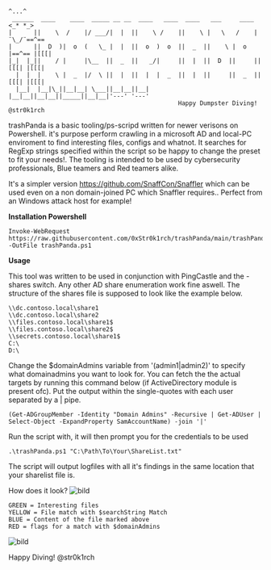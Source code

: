 ```
                                                                      ^...^
 ______  ____    ____  _____ __ __  ____   ____  ____   ___     ____ <_* *_>
|      ||    \  /    |/ ___/|  |  ||    \ /    ||    \ |   \   /    | ¨\_/¨==^== 
|      ||  D  )|  o  (   \_ |  |  ||  o  )  o  ||  _  ||    \ |  o  |==^== |[[[|
|_|  |_||    / |     |\__  ||  _  ||   _/|     ||  |  ||  D  ||     ||[[[| |[[[|
  |  |  |    \ |  _  |/  \ ||  |  ||  |  |  _  ||  |  ||     ||  _  ||[[[| |[[[|
  |__|  |__|\_||__|__| \___||__|__||__|  |__|__||__|__||_____||__|__|'---' '---'
                                               Happy Dumpster Diving! @str0k1rch
```

trashPanda is a basic tooling/ps-scripd written for newer verisons on Powershell.
it's purpose perform crawling in a microsoft AD and local-PC enviroment to find interesting files, configs and whatnot.
It searches for RegExp strings specified within the script so be happy to change the preset to
fit your needs!. The tooling is intended to be used by cybersecurity professionals, Blue teamers and Red teamers alike.

It's a simpler version https://github.com/SnaffCon/Snaffler which can be used even on a non domain-joined PC which Snaffler requires..
Perfect from an Windows attack host for example!

**Installation Powershell**
```
Invoke-WebRequest https://raw.githubusercontent.com/0xStr0k1rch/trashPanda/main/trashPanda.ps1 -OutFile trashPanda.ps1
```

**Usage**

This tool was written to be used in conjunction with PingCastle and the -shares switch. Any other AD share enumeration work fine aswell. 
The structure of the shares file is supposed to look like the example below.

```
\\dc.contoso.local\share1
\\dc.contoso.local\share2
\\files.contoso.local\share1$
\\files.contoso.local\share2$
\\secrets.contoso.local\share1$
C:\
D:\
```

Change the $domainAdmins variable from '(admin1|admin2)' to specify what domainadmins you want to look for.
You can fetch the the actual targets by running this command below (if ActiveDirectory module is present ofc).
Put the output within the single-quotes with each user separated by a | pipe.
```
(Get-ADGroupMember -Identity "Domain Admins" -Recursive | Get-ADUser | Select-Object -ExpandProperty SamAccountName) -join '|'
```
Run the script with, it will then prompt you for the credentials to be used
```
.\trashPanda.ps1 "C:\Path\To\Your\ShareList.txt"
```
The script will output logfiles with all it's findings in the same location that your sharelist file is.

How does it look?
![bild](https://github.com/0xStr0k1rch/trashPanda/assets/130508141/2c812186-3ca9-4326-8db1-7f725f2b7259)
```
GREEN = Interesting files
YELLOW = File match with $searchString Match
BLUE = Content of the file marked above
RED = flags for a match with $domainAdmins
```
![bild](https://github.com/0xStr0k1rch/trashPanda/assets/130508141/61e73cac-9807-4d30-b517-dec9d7810f7b)

Happy Diving!
@str0k1rch

